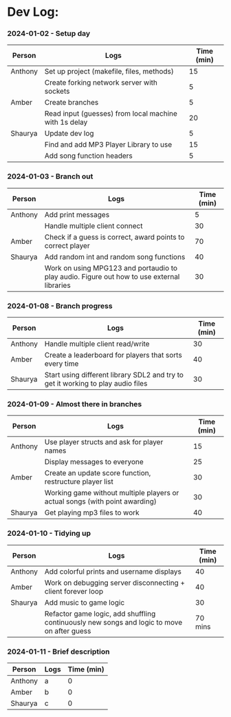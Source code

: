 # Dev Log:

### 2024-01-02 - Setup day

| Person  | Logs                                                  | Time (min) |
| ------- | ----------------------------------------------------- | ---------- |
| Anthony | Set up project (makefile, files, methods)             | 15         |
|         | Create forking network server with sockets            | 5          |
| Amber   | Create branches                                       | 5          |
|         | Read input (guesses) from local machine with 1s delay | 20         |
| Shaurya | Update dev log                                        | 5          |
|         | Find and add MP3 Player Library to use                | 15         |
|         | Add song function headers                             | 5          |

### 2024-01-03 - Branch out

| Person  | Logs                                                                                       | Time (min) |
| ------- | ------------------------------------------------------------------------------------------ | ---------- |
| Anthony | Add print messages                                                                         | 5          |
|         | Handle multiple client connect                                                             | 30         |
| Amber   | Check if a guess is correct, award points to correct player                                | 70         |
| Shaurya | Add random int and random song functions                                                   | 40         |
|         | Work on using MPG123 and portaudio to play audio. Figure out how to use external libraries | 30         |

### 2024-01-08 - Branch progress

| Person  | Logs                                                                             | Time (min) |
| ------- | -------------------------------------------------------------------------------- | ---------- |
| Anthony | Handle multiple client read/write                                                | 30         |
| Amber   | Create a leaderboard for players that sorts every time                           | 40         |
| Shaurya | Start using different library SDL2 and try to get it working to play audio files | 30         |

### 2024-01-09 - Almost there in branches

| Person  | Logs                                                                        | Time (min) |
| ------- | --------------------------------------------------------------------------- | ---------- |
| Anthony | Use player structs and ask for player names                                 | 15         |
|         | Display messages to everyone                                                | 25         |
| Amber   | Create an update score function, restructure player list                    | 30         |
|         | Working game without multiple players or actual songs (with point awarding) | 30         |
| Shaurya | Get playing mp3 files to work                                               | 40         |

### 2024-01-10 - Tidying up

| Person  | Logs                                                         | Time (min) |
| ------- | ------------------------------------------------------------ | ---------- |
| Anthony | Add colorful prints and username displays                    | 40         |
| Amber   | Work on debugging server disconnecting + client forever loop | 40         |
| Shaurya | Add music to game logic                            | 30         |
|         | Refactor game logic, add shuffling continuously new songs and logic to move on after guess    | 70 mins          |

### 2024-01-11 - Brief description

| Person  | Logs | Time (min) |
| ------- | ---- | ---------- |
| Anthony | a    | 0          |
| Amber   | b    | 0          |
| Shaurya | c    | 0          |
